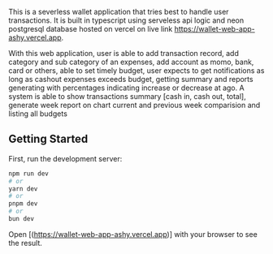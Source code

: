This is a severless wallet application that tries best  to handle user transactions. It is built in typescript using serveless api logic and neon postgresql database hosted on vercel on live link https://wallet-web-app-ashy.vercel.app.

With this web application, user is able to add transaction record, add category and sub category of an expenses, add account as momo, bank, card or others, able to set timely budget, user expects to get notifications as long as cashout expenses exceeds budget, getting summary and reports generating with percentages indicating increase or decrease at ago. A system is able to show transactions summary [cash in, cash out, total], generate week report on chart current and previous week comparision and listing all budgets

## Getting Started

First, run the development server:

```bash
npm run dev
# or
yarn dev
# or
pnpm dev
# or
bun dev
```

Open [(https://wallet-web-app-ashy.vercel.app)] with your browser to see the result.

